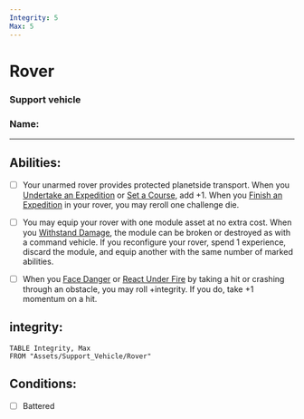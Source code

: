 ```yaml
---
Integrity: 5
Max: 5
---
```

# Rover
### Support vehicle
### Name:
<hr>


## Abilities:
- [ ] Your unarmed rover provides protected planetside transport. When you [Undertake an Expedition](Undertake_an_Expedition.md) or [Set a Course](Set_a_Course.md), add +1. When you [Finish an Expedition](Finish_an_Expedition.md) in your rover, you may reroll one challenge die.

- [ ] You may equip your rover with one module asset at no extra cost. When you [Withstand Damage](Withstand_Damage.md), the module can be broken or destroyed as with a command vehicle. If you reconfigure your rover, spend 1 experience, discard the module, and equip another with the same number of marked abilities.

- [ ] When you [Face Danger](5_Moves/Adventure/Face_Danger.md) or [React Under Fire](React_Under_Fire.md) by taking a hit or crashing through an obstacle, you may roll +integrity. If you do, take +1 momentum on a hit.

## integrity:
```dataview
TABLE Integrity, Max
FROM "Assets/Support_Vehicle/Rover"
```
## Conditions:
- [ ] Battered

